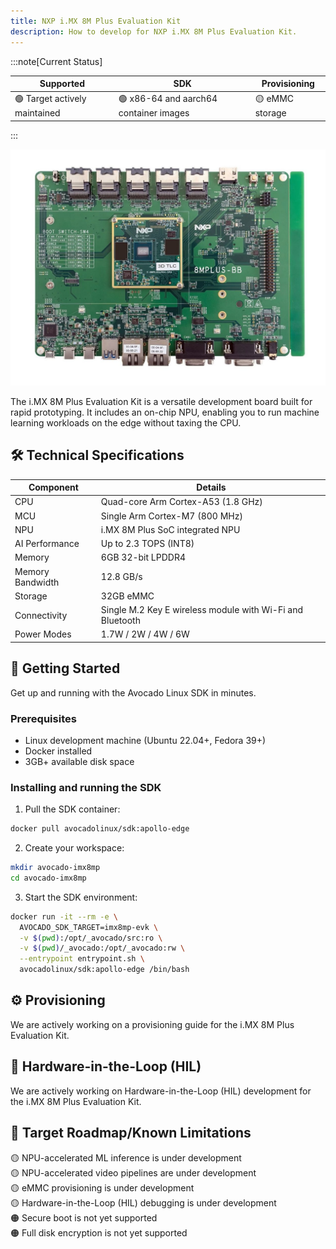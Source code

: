 ```yaml
---
title: NXP i.MX 8M Plus Evaluation Kit
description: How to develop for NXP i.MX 8M Plus Evaluation Kit.
---
```


:::note[Current Status]

| Supported                     | SDK                                    | Provisioning    |
|-------------------------------|----------------------------------------|-----------------|
| 🟢 Target actively maintained | 🟢 x86-64 and aarch64 container images | 🟡 eMMC storage |

:::

![i.MX 8M Plus](../imx-8m-plus.jpg)

The i.MX 8M Plus Evaluation Kit is a versatile development board built for rapid prototyping. It includes an on-chip NPU, enabling you to run machine learning workloads on the edge without taxing the CPU.

## 🛠 Technical Specifications

| Component        | Details                                                   |
|------------------|-----------------------------------------------------------|
| CPU              | Quad-core Arm Cortex-A53 (1.8 GHz)                        |
| MCU              | Single Arm Cortex-M7 (800 MHz)                            |
| NPU              | i.MX 8M Plus SoC integrated NPU                           |
| AI Performance   | Up to 2.3 TOPS (INT8)                                     |
| Memory           | 6GB 32-bit LPDDR4                                         |
| Memory Bandwidth | 12.8 GB/s                                                 |
| Storage          | 32GB eMMC                                                 |
| Connectivity     | Single M.2 Key E wireless module with Wi-Fi and Bluetooth |
| Power Modes      | 1.7W / 2W / 4W / 6W                                       |

## 🚀 Getting Started

Get up and running with the Avocado Linux SDK in minutes.

### Prerequisites

- Linux development machine (Ubuntu 22.04+, Fedora 39+)
- Docker installed
- 3GB+ available disk space

### Installing and running the SDK

1. Pull the SDK container:

```bash
docker pull avocadolinux/sdk:apollo-edge
```

2. Create your workspace:

```bash
mkdir avocado-imx8mp
cd avocado-imx8mp
```

3. Start the SDK environment:

```bash
docker run -it --rm -e \
  AVOCADO_SDK_TARGET=imx8mp-evk \
  -v $(pwd):/opt/_avocado/src:ro \
  -v $(pwd)/_avocado:/opt/_avocado:rw \
  --entrypoint entrypoint.sh \
  avocadolinux/sdk:apollo-edge /bin/bash
```

## ⚙️ Provisioning

We are actively working on a provisioning guide for the i.MX 8M Plus Evaluation Kit.

## 🧰 Hardware-in-the-Loop (HIL)

We are actively working on Hardware-in-the-Loop (HIL) development for the i.MX 8M Plus Evaluation Kit.

## 🧭 Target Roadmap/Known Limitations

🟡 NPU-accelerated ML inference is under development\
🟡 NPU-accelerated video pipelines are under development\
🟡 eMMC provisioning is under development\
🟡 Hardware-in-the-Loop (HIL) debugging is under development\
🟠 Secure boot is not yet supported\
🟠 Full disk encryption is not yet supported

